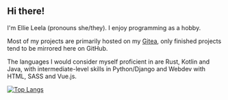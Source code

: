 ## Hi there!

I'm Ellie Leela (pronouns she/they). I enjoy programming as a hobby.

Most of my projects are primarily hosted on my [Gitea](https://git.angm.xyz/ellie),
only finished projects tend to be mirrored here on GitHub.

The languages I would consider myself proficient in are Rust, Kotlin and Java, with
intermediate-level skills in Python/Django and Webdev with HTML, SASS and Vue.js.

[![Top Langs](https://github-readme-stats.vercel.app/api/top-langs/?username=anellie)](https://github.com/anuraghazra/github-readme-stats)
